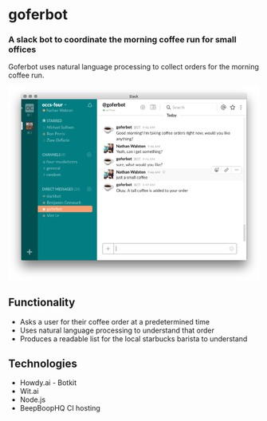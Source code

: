 # goferbot
### A slack bot to coordinate the morning coffee run for small offices

Goferbot uses natural language processing to collect orders for the morning coffee run.

![screen shot](/screengrab.png "Goferbot in use")

## Functionality

- Asks a user for their coffee order at a predetermined time
- Uses natural language processing to understand that order
- Produces a readable list for the local starbucks barista to understand

## Technologies
- Howdy.ai - Botkit
- Wit.ai
- Node.js
- BeepBoopHQ CI hosting
